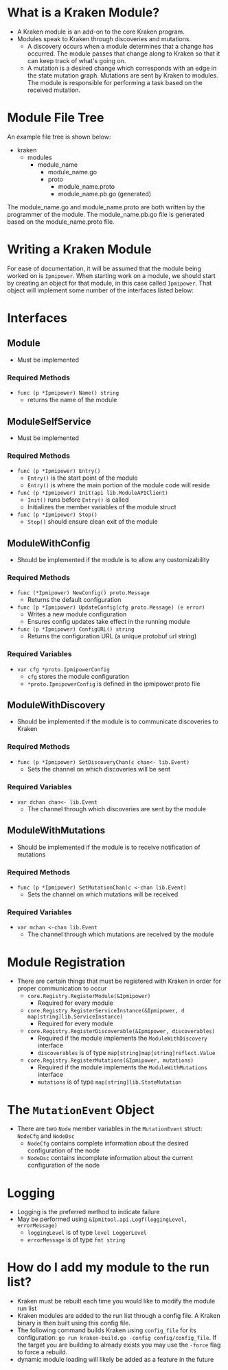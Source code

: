# What is a Kraken Module?
- A Kraken module is an add-on to the core Kraken program. 
- Modules speak to Kraken through discoveries and mutations. 
  - A discovery occurs when a module determines that a change has occurred. The module passes that change along to Kraken so that it can keep track of what's going on.
  - A mutation is a desired change which corresponds with an edge in the state mutation graph. Mutations are sent by Kraken to modules. The module is responsible for performing a task based on the received mutation.

# Module File Tree
An example file tree is shown below:
- kraken
  - modules
    - module_name
      - module_name.go
      - proto 
        - module_name.proto
        - module_name.pb.go (generated)

The module_name.go and module_name.proto are both written by the programmer of the module. The module_name.pb.go file is generated based on the module_name.proto file.

# Writing a Kraken Module
For ease of documentation, it will be assumed that the module being worked on is `Ipmipower`. When starting work on a module, we should start by creating an object for that module, in this case called `Ipmipower`. That object will implement some number of the interfaces listed below:

# Interfaces
## Module
- Must be implemented
### Required Methods
- `func (p *Ipmipower) Name() string`
  - returns the name of the module

## ModuleSelfService
- Must be implemented
### Required Methods
- `func (p *Ipmipower) Entry()`
  - `Entry()` is the start point of the module
  - `Entry()` is where the main portion of the module code will reside
- `func (p *Ipmipower) Init(api lib.ModuleAPIClient)`
  - `Init()` runs before `Entry()` is called
  - Initializes the member variables of the module struct
- `func (p *Ipmipower) Stop()`
  - `Stop()` should ensure clean exit of the module

## ModuleWithConfig
- Should be implemented if the module is to allow any customizability
### Required Methods
- `func (*Ipmipower) NewConfig() proto.Message`
  - Returns the default configuration
- `func (p *Ipmipower) UpdateConfig(cfg proto.Message) (e error)`
  - Writes a new module configuration
  - Ensures config updates take effect in the running module
- `func (p *Ipmipower) ConfigURL() string`
  - Returns the configuration URL (a unique protobuf url string)
### Required Variables
- `var cfg *proto.IpmipowerConfig`
  - `cfg` stores the module configuration
  - `*proto.IpmipowerConfig` is defined in the ipmipower.proto file

## ModuleWithDiscovery
- Should be implemented if the module is to communicate discoveries to Kraken
### Required Methods
- `func (p *Ipmipower) SetDiscoveryChan(c chan<- lib.Event)`
  - Sets the channel on which discoveries will be sent
### Required Variables
- `var dchan chan<- lib.Event`
  - The channel through which discoveries are sent by the module

## ModuleWithMutations
- Should be implemented if the module is to receive notification of mutations
### Required Methods
- `func (p *Ipmipower) SetMutationChan(c <-chan lib.Event)`
  - Sets the channel on which mutations will be received
### Required Variables
- `var mchan <-chan lib.Event`
  - The channel through which mutations are received by the module

# Module Registration
- There are certain things that must be registered with Kraken in order for proper communication to occur
  - `core.Registry.RegisterModule(&Ipmipower)`
    - Required for every module
  - `core.Registry.RegisterServiceInstance(&Ipmipower, d map[string]lib.ServiceInstance)`
    - Required for every module
  - `core.Registry.RegisterDiscoverable(&Ipmipower, discoverables)`
    - Required if the module implements the `ModuleWithDiscovery` interface
    - `discoverables` is of type `map[string]map[string]reflect.Value`
  - `core.Registry.RegisterMutations(&Ipmipower, mutations)`
    - Required if the module implements the `ModuleWithMutations` interface
    - `mutations` is of type `map[string]lib.StateMutation`

# The `MutationEvent` Object
- There are two `Node` member variables in the `MutationEvent` struct: `NodeCfg` and `NodeDsc`
  - `NodeCfg` contains complete information about the desired configuration of the node
  - `NodeDsc` contains incomplete information about the current configuration of the node

# Logging
- Logging is the preferred method to indicate failure
- May be performed using `&Ipmitool.api.Logf(loggingLevel, errorMessage)`
  - `loggingLevel` is of type `level LoggerLevel`
  - `errorMessage` is of type `fmt string`

# How do I add my module to the run list?
- Kraken must be rebuilt each time you would like to modify the module run list
- Kraken modules are added to the run list through a config file. A Kraken binary is then built using this config file.
- The following command builds Kraken using `config_file` for its configuration: `go run kraken-build.go -config config/config_file`. If the target you are building to already exists you may use the `-force` flag to force a rebuild.
- dynamic module loading will likely be added as a feature in the future
